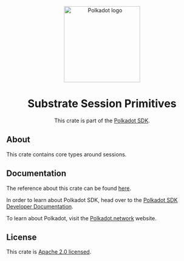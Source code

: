 <div align="center">

<img src="https://raw.githubusercontent.com/paritytech/polkadot-sdk/rzadp/readmes/docs/images/Polkadot_Logo_Horizontal_Pink_BlackOnWhite.png" alt="Polkadot logo" width="200">

# Substrate Session Primitives

This crate is part of the [Polkadot SDK](https://github.com/paritytech/polkadot-sdk/).

</div>

## About

This crate contains core types around sessions.

## Documentation

The reference about this crate can be found [here](https://paritytech.github.io/polkadot-sdk/master/sp_session).

In order to learn about Polkadot SDK, head over to the [Polkadot SDK Developer Documentation](https://paritytech.github.io/polkadot-sdk/master/polkadot_sdk_docs/index.html).

To learn about Polkadot, visit the [Polkadot.network](https://polkadot.network/) website.

## License

This crate is [Apache 2.0 licensed](https://spdx.org/licenses/Apache-2.0.html).
